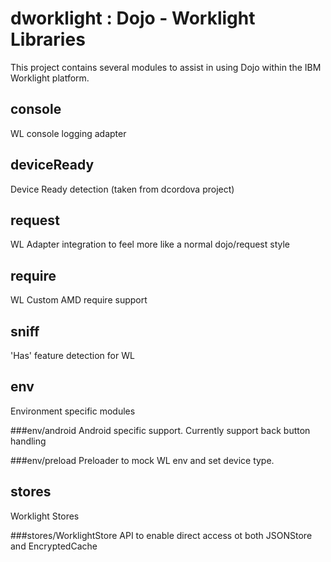 dworklight : Dojo - Worklight Libraries
==========
This project contains several modules to assist in using Dojo within the IBM Worklight platform.

console
-------
WL console logging adapter

deviceReady
-----------
Device Ready detection (taken from dcordova project)

request
-------
WL Adapter integration to feel more like a normal dojo/request style

require
-------
WL Custom AMD require support

sniff
-----
'Has' feature detection for WL

env
-----
Environment specific modules

###env/android
Android specific support. Currently support back button handling

###env/preload
Preloader to mock WL env and set device type.

stores
------
Worklight Stores

###stores/WorklightStore
API to enable direct access ot both JSONStore and EncryptedCache

